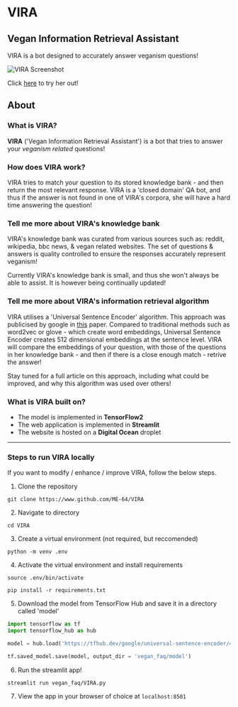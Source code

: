 # VIRA
## Vegan Information Retrieval Assistant
VIRA is a bot designed to accurately answer veganism questions!

![VIRA Screenshot](/vegan_faq/static/VIRA_screenshot.png)


Click [here](http://134.209.190.239:8501/) to try her out!

## **About**

### What is VIRA?
**VIRA** ('Vegan Information Retrieval Assistant') is a bot that tries to answer your
*veganism related* questions!


### How does VIRA work?
VIRA tries to match your question to its stored knowledge bank - and then return
the most relevant response.
VIRA is a 'closed domain' QA bot, and thus if the answer is not found in one of
VIRA's corpora, she will have a hard time answering the question!


### Tell me more about VIRA's knowledge bank
VIRA's knowledge bank was curated from various sources such as: reddit, wikipedia,
bbc news, & vegan related websites.
The set of questions & answers is quality controlled to ensure the responses
accurately represent veganism!

Currently VIRA's knowledge bank is small, and thus she won't always be able to
assist. It is however being continually updated!

### Tell me more about VIRA's information retrieval algorithm
VIRA utilises a 'Universal Sentence Encoder' algorithm. This approach was publicised
by google in [this](https://arxiv.org/abs/1803.11175) paper. Compared to traditional
methods such as word2vec or glove - which create word embeddings, Universal Sentence
Encoder creates 512 dimensional embeddings at the sentence level. VIRA will compare
the embeddings of your question, with those of the questions in her knowledge
bank - and then if there is a close enough match - retrive the answer!

Stay tuned for a full article on this approach, including what could be improved,
and why this algorithm was used over others!


### What is VIRA built on?
- The model is implemented in **TensorFlow2**
- The web application is implemented in **Streamlit**
- The website is hosted on a **Digital Ocean** droplet

---
### **Steps to run VIRA locally**

If you want to modify / enhance / improve VIRA, follow the below steps.

1. Clone the repository
```
git clone https://www.github.com/ME-64/VIRA
```

2. Navigate to directory
```
cd VIRA
```

3. Create a virtual environment (not required, but reccomended)
```
python -m venv .env 
```

4. Activate the virtual environment and install requirements
```
source .env/bin/activate

pip install -r requirements.txt
```

5. Download the model from TensorFlow Hub and save it in a directory called 'model'
```python
import tensorflow as tf
import tensorflow_hub as hub

model = hub.load('https://tfhub.dev/google/universal-sentence-encoder/4')

tf.saved_model.save(model, output_dir = 'vegan_faq/model')

```

6. Run the streamlit app!
```
streamlit run vegan_faq/VIRA.py
```

7. View the app in your browser of choice at `localhost:8501`

